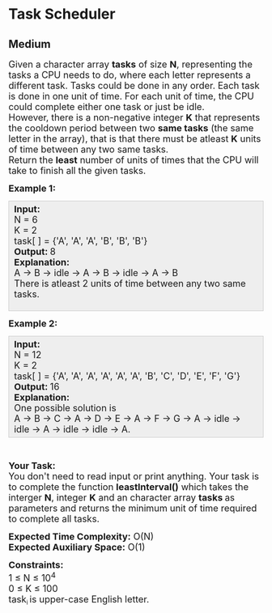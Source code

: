 # Task Scheduler
## Medium
<div class="problems_problem_content__Xm_eO"><p><span style="font-size:18px">Given a character array <strong>tasks</strong> of size <strong>N</strong>, representing the tasks a CPU needs to do, where each letter represents a different task. Tasks could be done in any order. Each task is done in one unit of time. For each unit of time, the CPU could complete either one task or just be idle.<br>
However, there is a non-negative integer <strong>K</strong> that represents the cooldown period between two <strong>same tasks</strong> (the same letter in the array), that is that there must be atleast <strong>K</strong> units of time between any two same tasks.<br>
Return the <strong>least</strong> number of units of times that the CPU will take to finish all the given tasks.</span></p>

<p><span style="font-size:18px"><strong>Example 1:</strong></span></p>

<div style="background: rgb(238, 238, 238); border: 1px solid rgb(204, 204, 204); padding: 5px 10px; --darkreader-inline-bgimage: initial; --darkreader-inline-bgcolor:#222426; --darkreader-inline-border-top:#3e4446; --darkreader-inline-border-right:#3e4446; --darkreader-inline-border-bottom:#3e4446; --darkreader-inline-border-left:#3e4446;"><span style="font-size:18px"><strong>Input:</strong><br>
N = 6<br>
K = 2<br>
task[ ] = {'A', 'A',&nbsp;'A',&nbsp;'B',&nbsp;'B',&nbsp;'B'}<br>
<strong>Output: </strong>8<br>
<strong>Explanation:</strong>&nbsp;<br>
A -&gt; B -&gt; idle&nbsp;-&gt; A -&gt; B -&gt; idle -&gt; A -&gt; B<br>
There is atleast 2 units of time between any two same tasks.</span><br>
&nbsp;</div>

<p><span style="font-size:18px"><strong>Example 2:</strong></span></p>

<div style="background: rgb(238, 238, 238); border: 1px solid rgb(204, 204, 204); padding: 5px 10px; --darkreader-inline-bgimage: initial; --darkreader-inline-bgcolor:#222426; --darkreader-inline-border-top:#3e4446; --darkreader-inline-border-right:#3e4446; --darkreader-inline-border-bottom:#3e4446; --darkreader-inline-border-left:#3e4446;"><span style="font-size:18px"><strong>Input:</strong><br>
N = 12<br>
K = 2<br>
task[ ] = {'A', 'A',&nbsp;'A',&nbsp;'A', 'A',&nbsp;'A', 'B',&nbsp;'C',&nbsp;'D', 'E', 'F', 'G'}<br>
<strong>Output: </strong>16<br>
<strong>Explanation:</strong>&nbsp;&nbsp;<br>
One possible solution is&nbsp;<br>
A -&gt; B -&gt; C -&gt; A -&gt; D -&gt; E -&gt; A -&gt; F -&gt; G -&gt; A&nbsp;-&gt; idle&nbsp;-&gt; idle -&gt; A -&gt; idle -&gt; idle -&gt; A.</span></div>

<p>&nbsp;</p>

<p><span style="font-size:18px"><strong>Your Task:</strong><br>
You don't need to read input or print anything. Your task is to complete the function <strong>leastInterval()</strong>&nbsp;which takes the interger <strong>N</strong>, integer <strong>K</strong> and an character&nbsp;array&nbsp;<strong>tasks&nbsp;</strong>as parameters and returns the minimum unit of time required to complete all tasks.</span></p>

<p><span style="font-size:18px"><strong>Expected Time Complexity:</strong>&nbsp;O(N)<br>
<strong>Expected Auxiliary Space:</strong>&nbsp;O(1)</span></p>

<p><span style="font-size:18px"><strong>Constraints:</strong><br>
1 ≤ N ≤ 10<sup>4</sup><br>
0 ≤ K&nbsp;≤ 100</span><br>
<span style="font-size:18px">task</span><sub>i&nbsp;</sub><span style="font-size:18px">is upper-case English letter.</span></p>
</div>